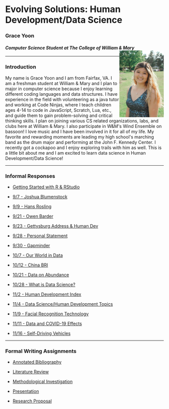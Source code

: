 # Evolving Solutions: Human Development/Data Science 

### Grace Yoon 
#### *Computer Science Student at The College of William & Mary* <img align="right" alt="drawing" src="GraceYoon.jpg" width="28%" height="28%"> 

---

### Introduction
My name is Grace Yoon and I am from Fairfax, VA. I am a freshman student at William & Mary and I plan to major in computer science because I enjoy learning different coding languages and data structures. I have experience in the field with volunteering as a java tutor and working at Code Ninjas, where I teach children ages 4-14 to code in JavaScript, Scratch, Lua, etc., and guide them to gain problem-solving and critical thinking skills. I plan on joining various CS related organizations, labs, and clubs here at William & Mary. I also participate in W&M's Wind Ensemble on bassoon! I love music and I have been involved in it for all of my life. My favorite and rewarding moments are leading my high school's marching band as the drum major and performing at the John F. Kennedy Center. I recently got a cockapoo and I enjoy exploring trails with him as well. This is a little bit about me and I am excited to learn data science in Human Development/Data Science!

---

### Informal Responses

- [Getting Started with R & RStudio](1.4.md)

- [9/7 - Joshua Blumenstock](Blumenstock.md)

- [9/9 - Hans Rosling](Rosling.md)

- [9/21 - Owen Barder](Barder.md)

- [9/23 - Gettysburg Address & Human Dev](Sept23Essay.md)

- [9/28 - Personal Statement](Sept28Essay.md)

- [9/30 - Gapminder](Sept30Gapminder.md)

- [10/7 - Our World in Data](Oct7Essay.md)

- [10/12 - China BRI](BRI.md)

- [10/21 - Data on Abundance](Oct21Essay.md)

- [10/28 - What is Data Science?](Oct28Essay.md)

- [11/2 - Human Development Index](Nov2Essay.md)

- [11/4 - Data Science/Human Development Topics](Nov4Essay.md)

- [11/9 - Facial Recognition Technology](Nov9Essay.md)

- [11/11 - Data and COVID-19 Effects](Nov11Essay.md)

- [11/16 - Self-Driving Vehicles](Nov16Essay.md)

---

### Formal Writing Assignments

- [Annotated Bibliography](AnnotatedBibliography.md)

- [Literature Review](LitReview.md)

- [Methodological Investigation]()

- [Presentation]()

- [Research Proposal]()
